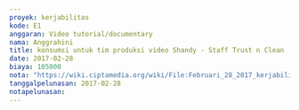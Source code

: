 ```yaml
---
proyek: kerjabilitas
kode: E1
anggaran: Video tutorial/documentary
nama: Anggrahini
title: konsumsi untuk tim produksi video Shandy - Staff Trust n Clean
date: 2017-02-28
biaya: 105000
nota: "https://wiki.ciptamedia.org/wiki/File:Februari_28_2017_kerjabilitas_E1_makan_siang_tim_inok531.jpg"
tanggalpelunasan: 2017-02-28
notapelunasan:
---
```

